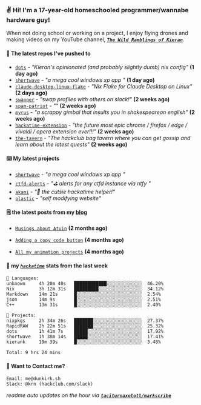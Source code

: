 ### ✌️ Hi! I'm a 17-year-old homeschooled programmer/wannabe hardware guy!

When not doing school or working on a project, I enjoy flying drones and making videos on my YouTube channel, [**_`The Wild Ramblings of Kieran`_**](https://youtube.com/@kieran.rambles).

#### 👷 The latest repos I've pushed to

- [`dots`](https://github.com/taciturnaxolotl/dots) - _"Kieran's opinionated (and probably slightly dumb) nix config"_ **(1 day ago)**
- [`shortwave`](https://github.com/taciturnaxolotl/shortwave) - _"a mega cool windows xp app "_ **(1 day ago)**
- [`claude-desktop-linux-flake`](https://github.com/k3d3/claude-desktop-linux-flake) - _"Nix Flake for Claude Desktop on Linux"_ **(2 days ago)**
- [`swapper`](https://github.com/taciturnaxolotl/swapper) - _"swap profiles with others on slack!"_ **(2 weeks ago)**
- [`spam-patriot`](https://github.com/taciturnaxolotl/spam-patriot) - _""_ **(2 weeks ago)**
- [`myrus`](https://github.com/taciturnaxolotl/myrus) - _"a scrappy gimbal that insults you in shakespearean english"_ **(2 weeks ago)**
- [`hackatime-extension`](https://github.com/taciturnaxolotl/hackatime-extension) - _"the future most epic chrome / firefox / edge / vivaldi / opera extension ever!!!"_ **(2 weeks ago)**
- [`the-tavern`](https://github.com/taciturnaxolotl/the-tavern) - _"The hackclub bag tavern where you can get gossip and learn about the latest quests"_ **(2 weeks ago)**

#### ⌨️ My latest projects

- [`shortwave`](https://github.com/taciturnaxolotl/shortwave) - _"a mega cool windows xp app "_
- [`ctfd-alerts`](https://github.com/taciturnaxolotl/ctfd-alerts) - _"⛳ alerts for any ctfd instance via ntfy "_
- [`akami`](https://github.com/taciturnaxolotl/akami) - _"🌷 the cutsie hackatime helper!"_
- [`plastic`](https://github.com/taciturnaxolotl/plastic) - _"self modifying website"_

#### 🗒️ the latest posts from my [blog](https://dunkirk.sh)

- [`Musings about Atuin`](https://dunkirk.sh/blog/atuin/) **(2 months ago)**

- [`Adding a copy code button`](https://dunkirk.sh/blog/adding-a-copy-button/) **(4 months ago)**

- [`All my animation projects`](https://dunkirk.sh/blog/my-animations/) **(4 months ago)**



#### 📡 my [_`hackatime`_](https://waka.hackclub.com) stats from the last week

```text
💾 Languages:
unknown     4h 20m 40s   ████████████░░░░░░░░░░░░░  46.20%
Nix         3h 12m 31s   █████████░░░░░░░░░░░░░░░░  34.12%
Markdown    14m 21s      █░░░░░░░░░░░░░░░░░░░░░░░░  2.54%
json        14m 9s       █░░░░░░░░░░░░░░░░░░░░░░░░  2.51%
C++         13m 31s      █░░░░░░░░░░░░░░░░░░░░░░░░  2.40%

💼 Projects:
nixpkgs     2h 34m 26s   ███████░░░░░░░░░░░░░░░░░░  27.37%
RapidRAW    2h 22m 51s   ███████░░░░░░░░░░░░░░░░░░  25.32%
dots        1h 41m 7s    █████░░░░░░░░░░░░░░░░░░░░  17.92%
shortwave   1h 38m 14s   █████░░░░░░░░░░░░░░░░░░░░  17.41%
kierank     19m 39s      █░░░░░░░░░░░░░░░░░░░░░░░░  3.48%

Total: 9 hrs 24 mins
```

#### 📮 Want to Contact me?

```text
Email: me@dunkirk.sh
Slack: @krn (hackclub.com/slack)
```

_readme auto updates on the hour via [**`taciturnaxolotl/markscribe`**](https://github.com/taciturnaxolotl/markscribe)_
